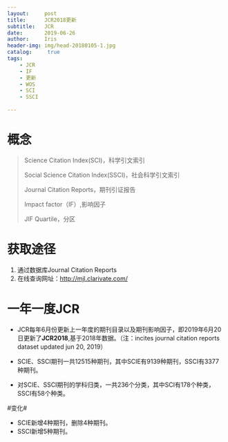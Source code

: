 ```yaml
---
layout:     post
title:      JCR2018更新
subtitle:   JCR
date:       2019-06-26
author:     Iris
header-img: img/head-20180105-1.jpg
catalog: 	 true
tags:
    - JCR
    - IF
    - 更新
    - WOS
    - SCI
    - SSCI
    
---
```


# **概念** ##
> Science Citation Index(SCI)，科学引文索引
> 
> Social Science Citation Index(SSCI)，社会科学引文索引
> 
> Journal Citation Reports，期刊引证报告
> 
> Impact factor（IF）,影响因子
> 
> JIF Quartile，分区

# **获取途径** ##
1. 通过数据库Journal Citation Reports
2. 在线查询网址：http://mjl.clarivate.com/
    
# 一年一度JCR ##
- JCR每年6月份更新上一年度的期刊目录以及期刊影响因子，即2019年6月20日更新了**JCR2018**,基于2018年数据。（注：incites journal citation reports dataset updated jun 20, 2019）

- SCIE、SSCI期刊一共12515种期刊，其中SCIE有9139种期刊，SSCI有3377种期刊。
- 对SCIE、SSCI期刊的学科归类，一共236个分类，其中SCI有178个种类，SSCI有58个种类。

#变化#
- SCIE新增4种期刊，删除4种期刊。
- SSCI新增5种期刊。
